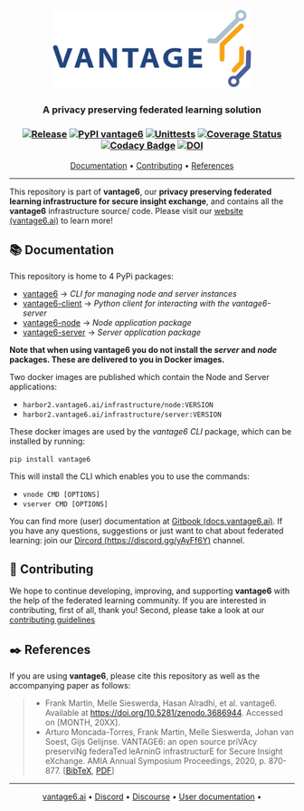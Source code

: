 <h1 align="center">
  <br>
  <a href="https://vantage6.ai"><img src="https://github.com/IKNL/guidelines/blob/master/resources/logos/vantage6.png?raw=true" alt="vantage6" width="350"></a>
</h1>

<h3 align=center> A privacy preserving federated learning solution</h3>
<h3 align="center">

<!-- Badges go here-->
[![Release](https://github.com/vantage6/vantage6/actions/workflows/release.yml/badge.svg)](https://github.com/vantage6/vantage6/actions/workflows/release.yml)
[![PyPI vantage6](https://badge.fury.io/py/vantage6.svg)](https://badge.fury.io/py/vantage6)
[![Unittests](https://github.com/vantage6/vantage6/actions/workflows/unit_tests.yml/badge.svg)](https://github.com/vantage6/vantage6/actions/workflows/unit_tests.yml)
[![Coverage Status](https://coveralls.io/repos/github/vantage6/vantage6/badge.svg?branch=main)](https://coveralls.io/github/vantage6/vantage6?branch=main)
[![Codacy Badge](https://app.codacy.com/project/badge/Grade/2e60ac3b3f284620805f7399cba317be)](https://www.codacy.com/gh/vantage6/vantage6/dashboard?utm_source=github.com&amp;utm_medium=referral&amp;utm_content=vantage6/vantage6&amp;utm_campaign=Badge_Grade)
[![DOI](https://zenodo.org/badge/120275991.svg)](https://zenodo.org/badge/latestdoi/120275991)
</h3>

<p align="center">
  <a href="#books-documentation">Documentation</a> •
  <a href="#gift_heart-contributing">Contributing</a> •
  <a href="#black_nib-references">References</a>
</p>



-----------------------------------------------------------------------------------------------------
This repository is part of **vantage6**, our **privacy preserving federated learning infrastructure for secure insight exchange**, and contains all the **vantage6** infrastructure source/ code. Please visit our [website (vantage6.ai)](https://vantage6.ai) to learn more!

## :books: Documentation
This repository is home to 4 PyPi packages:

* [vantage6](https://pypi.org/project/vantage6) -> _CLI for managing node and server instances_
* [vantage6-client](https://pypi.org/project/vantage6-client) -> _Python client for interacting with the vantage6-server_
* [vantage6-node](https://pypi.org/project/vantage6-node) -> _Node application package_
* [vantage6-server](https://pypi.org/project/vantage6-server) -> _Server application package_

**Note that when using vantage6 you do not install the _server_ and _node_ packages. These are delivered to you in Docker images.**

Two docker images are published which contain the Node and Server applications:

* `harbor2.vantage6.ai/infrastructure/node:VERSION`
* `harbor2.vantage6.ai/infrastructure/server:VERSION`

These docker images are used by the _vantage6 CLI_ package, which can be installed by running:

`pip install vantage6`

This will install the CLI which enables you to use the commands:

* `vnode CMD [OPTIONS]`
* `vserver CMD [OPTIONS]`

You can find more (user) documentation at [Gitbook (docs.vantage6.ai)](https://docs.vantage6.ai). If you have any questions, suggestions or just want to chat about federated learning: join our [Dircord (https://discord.gg/yAyFf6Y)](https://discord.gg/yAyFf6Y) channel.

## :gift_heart: Contributing
We hope to continue developing, improving, and supporting **vantage6** with the help of the federated learning community. If you are interested in contributing, first of all, thank you! Second, please take a look at our [contributing guidelines](https://docs.vantage6.ai/how-to-contribute/how-to-contribute)

## :black_nib: References
If you are using **vantage6**, please cite this repository as well as the accompanying paper as follows:

> - Frank Martin, Melle Sieswerda, Hasan Alradhi, et al. vantage6. Available at https://doi.org/10.5281/zenodo.3686944. Accessed on [MONTH, 20XX].
> - Arturo Moncada-Torres, Frank Martin, Melle Sieswerda, Johan van Soest, Gijs Gelijnse. VANTAGE6: an open source priVAcy preserviNg federaTed leArninG infrastructurE for Secure Insight eXchange. AMIA Annual Symposium Proceedings, 2020, p. 870-877. [[BibTeX](https://arturomoncadatorres.com/bibtex/moncada-torres2020vantage6.txt), [PDF](https://vantage6.ai/vantage6/)]

-----------------------------------------------------------------------------------------------------
<p align="center">
  <a href="https://vantage6.ai">vantage6.ai</a> •
  <a href="https://discord.gg/yAyFf6Y">Discord</a> •
  <a href="https://vantage6.discourse.group/">Discourse</a> •
  <a href="https://docs.vantage6.ai">User documentation</a> •
</p>
